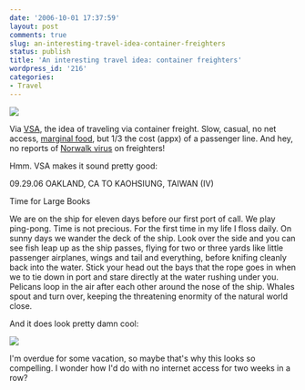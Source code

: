 ```yaml
---
date: '2006-10-01 17:37:59'
layout: post
comments: true
slug: an-interesting-travel-idea-container-freighters
status: publish
title: 'An interesting travel idea: container freighters'
wordpress_id: '216'
categories:
- Travel
---
```



[
![](http://freighterworld.com/graphics/schpindx.jpg)](http://freighterworld.com/)


Via [VSA](http://verysmallarray.com/), the idea of traveling via container freight. Slow, casual, no net access, [marginal food](http://www.verysmallarray.com/?p=98), but 1/3 the cost (appx) of a passenger line. And hey, no reports of [Norwalk virus](http://en.wikipedia.org/wiki/Norwalk_virus) on freighters!

Hmm. VSA makes it sound pretty good:




> 
 	
09.29.06 OAKLAND, CA TO KAOHSIUNG, TAIWAN (IV)

Time for Large Books

We are on the ship for eleven days before our first port of call. We play ping-pong. Time is not precious. For the first time in my life I floss daily. On sunny days we wander the deck of the ship. Look over the side and you can see fish leap up as the ship passes, flying for two or three yards like little passenger airplanes, wings and tail and everything, before knifing cleanly back into the water. Stick your head out the bays that the rope goes in when we to tie down in port and stare directly at the water rushing under you. Pelicans loop in the air after each other around the nose of the ship. Whales spout and turn over, keeping the threatening enormity of the natural world close.




And it does look pretty damn cool:

![](http://www.verysmallarray.com/wp-content/uploads/2006/09/freighter3_deck.jpg)


I'm overdue for some vacation, so maybe that's why this looks so compelling. I wonder how I'd do with no internet access for two weeks in a row?

